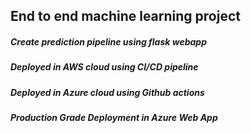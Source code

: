 ## End to end machine learning project
##### Create prediction pipeline using flask webapp
##### Deployed in AWS cloud using CI/CD pipeline
##### Deployed in Azure cloud using Github actions
##### Production Grade  Deployment in Azure Web App
